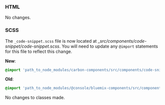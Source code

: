### HTML

No changes.

### SCSS

The `_code-snippet.scss` file is now located at __src/components/code-snippet/_code-snippet.scss__. You will need to update any `@import` statements for this file to reflect this change.

**New**: 
```scss
@import 'path_to_node_modules/carbon-components/src/components/code-snippet/code-snippet';
```

**Old**: 
```scss
@import 'path_to_node_modules/@console/bluemix-components/src/components/code-snippet/code-snippet';
```

No changes to classes made.
